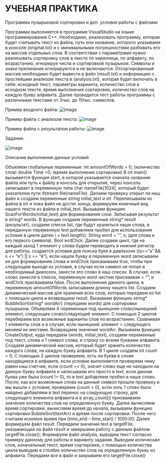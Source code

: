 # УЧЕБНАЯ ПРАКТИКА
Программа пузырьковой сортировки и доп. условия работы с файлами

Программа выполняется в программе VisualStudio на языке программирования C++. 
Необходимо, реализовать программу, которая будет считывать текст из файла, путь или название, которого 
указываем в консоле (original.txt)
и с минимальными погрешностями разбивать его на массив отдельных слов.
В соответствии с параметрами нужно реализовать сортировку слов в тексте по кириллице, по алфавиту, 
по возрастанию, игнорируя числа и сортировкой пузырьком. Символы и знаки препинания игнорируются и не включаются. 
Отсортированный массив необходимо будет вывести в файл (result.txt)  и информацию с простейшим анализом текста в (analysis.txt), 
которая будет включать в себя: исходный текст, параметры варианта, количество слов в исходном тексте, время выполнения сортировки, 
количество слов на каждую букву алфавита. Далее проводится тест работы программы с различными текстами от 3тыс. до 15тыс. символов.
 
Пример входного файла: 
![image](https://user-images.githubusercontent.com/106561581/171547138-98c27191-e872-49a2-8e52-7ff7e8d8d433.png)

Пример файла с анализом текста:
![image](https://user-images.githubusercontent.com/106561581/171547233-2e43cb75-dad3-4d22-88bb-7660df6ca215.png)

Пример файла с результатом работы:
![image](https://user-images.githubusercontent.com/106561581/171546835-a72e31e2-2583-4be7-962b-e6b8f4632fec.png)


Задание:

![image](https://user-images.githubusercontent.com/106561581/171547965-e0fca69e-9b6b-472c-ab82-6bac40c12288.png)

Описание выполнения данных условий 

Объяляем глобальные переменные: int amountOfWords = 0; (количество слов) double Time =0; (время выполнения сортировки)
В int main() вызывается функция start, в которой указывается сначала название файла или путь к файлу в консоль для открытия, через консоль записывает в переменную типа char nameFile[1024], который будет указателем пути ifstream file(nameFile). Делаем проверку открыт ли наш файл и создаем переменные string initial_text и str. Переписываем из файла в str и  пока файл не достиг конца, формируем конечный вид нашего текста из файла в initial_text. 
Вызываем функцию ScanForWords(initial_text) для формирования слов. Записывая результат в string* words. В функции создаем переменные string* result (результат), создаем список list, где будут храниться наши слова, в переданную переменную text добавляем пробел для использования условия в цикле далее i <  text.length(). String word = “”, s; (для слова и его первого символа). Bool wrdChck. Далее создаем цикл, где на каждый заход 1 элемент у слова будем переводить в нижний регистр для работы,  создается условие для поиска букв в диапазоне ((s>=”а” && s <= “я”) || s == “ё”), если нашли букву в переменную word записываем ее для формирования слова и wrdChck присваиваем true, чтобы при следующем выходе из условия, в случае если символ не попал в необходимый диапозон, занести это слово в наш список. В случае, если слово занесли в список, переменную word чистим присваивая = “”; и wrdChck присваиваем false. После выполнения данного цикла, в переменную amountOfWords записываем длинну нашего list. Создаем динамический массив для хранения всех слов, которые передаем из list с помощью цикла и возвращаем result.
Вызываем функцию string* BubbleSort(string* wordArr) (передаем words) для сортировки пузырьком. Объявляем 4 переменные под нынешнее слово/нынешний элемент, следующее слово/следующий элемент. С помощью 2 циклов перебираем все возможные варианты слов по возрастанию. Сравнивая 1 элементы слов и в случае, если нынешний элемент > следующего меняем их местами. Возвращаем значения wordArr.
Вызываем функцию CreateOutput, куда передаем (words, initial_text), создаем переменные под текст, слова и 1 символ слова, и строку со всеми буквами алфавита. Создаем динамический массив, который будет хранить количество каждого слова, на каждую букву алфавита.  В 1 цикле создаем int count = 0; С помощью 2 циклов проверяем, есть ли буква в слове находящиеся в алфавите, если условие выполняется проверяем чему равен наш счетчик, если (count == 0), значит слово еще не находили на данную букву алфавита и записываем его просто в text, если данная буква уже была (count != 0), то в text добавляем пробел и наше слово. После, как все возможные слова на данный символ прошли проверку и мы вышли с условия, проверяем (count > 0), если хоть 1 слово было найдено добавляем в text перенос на следующую строку, для следующего элемента алфавита и в array_count[i] присваиваем значение количества слов на определенную букву.  Далее вычисляем время сортировки, вычисляем время до начала, вызываем функцию сортировки BubbleSort(textArr)  и время после сортировки. После чего считаем искомое время при (time_end – time_start) / 1000.00; Далее формируем файл result. Передаем значения text в targetFile, указывающий на файл result и завершаем работу с данным файлом targetFile.close(); Формируем файл analysis, выводим текст согласно примеру данному для работы и варианту задания. Выводим количесьвл слов, изначальный текст, время сортировки, с помощью количества цикла выводим в столбик количество слов на определенную букву из алфавита. Передаем все в файл и закрываем его targetFile.close()
